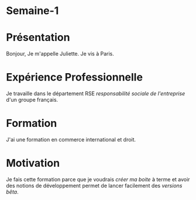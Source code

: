 # Semaine-1

# Présentation

Bonjour, 
Je m'appelle Juliette. Je vis à Paris.

# Expérience Professionnelle

Je travaille dans le département RSE *responsabilité sociale de l'entreprise* d'un groupe français.

# Formation

J'ai une formation en commerce international et droit.

# Motivation

Je fais cette formation parce que je voudrais _créer ma boite_ à terme et avoir des notions de développement permet de lancer facilement des _versions bêta_.